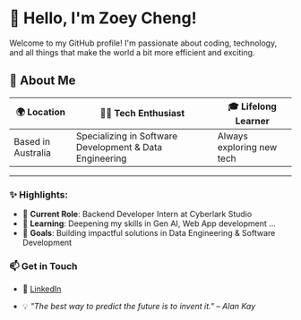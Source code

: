 # 👋 Hello, I'm Zoey Cheng!

Welcome to my GitHub profile! I'm passionate about coding, technology, and all things that make the world a bit more efficient and exciting.

## 📌 About Me

| 🌍 Location       | 👩‍💻 Tech Enthusiast                                      | 🎓 Lifelong Learner       |
| ----------------- | ------------------------------------------------------- | ------------------------- |
| Based in Australia | Specializing in Software Development & Data Engineering | Always exploring new tech |

---

### ✨ Highlights:

- 🏢 **Current Role**: Backend Developer Intern at Cyberlark Studio
- 🌱 **Learning**: Deepening my skills in Gen AI, Web App development ...
- 🎯 **Goals**: Building impactful solutions in Data Engineering & Software Development


### 📫 Get in Touch

- 🔗 [LinkedIn](https://www.linkedin.com/in/ziying-zheng/)

- 💡 _"The best way to predict the future is to invent it." – Alan Kay_
